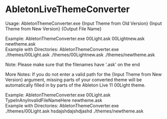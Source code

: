 # AbletonLiveThemeConverter
Usage:                      AbletonThemeConverter.exe {Input Theme from Old Version} {Input Theme from New Version} {Output File Name}

Example:                    AbletonThemeConverter.exe 00Light.ask 00Lightnew.ask newtheme.ask <br>
Example with Directories:   AbletonThemeConverter.exe ./themes/00Light.ask ./themes/00Lightnew.ask ./themes/newtheme.ask

Note:                       Please make sure that the filenames have '.ask' on the end

More Notes: If you do not enter a valid path for the {Input Theme from New Version} argument, missing parts of your converted theme will be automatically filled in by parts of the Ableton Live 11 00Light theme. <br>

Example:                   AbletonThemeConverter.exe 00Light.ask TypeInAnyInvalidFileNameHere newtheme.ask <br>
Example with Directories:  AbletonThemeConverter.exe ./themes/00Light.ask hsdajshdajshdjashd ./themes/newtheme.ask
